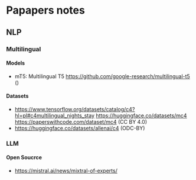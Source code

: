 # Papapers notes
## NLP
### Multilingual
#### Models
- mT5: Multilingual T5 https://github.com/google-research/multilingual-t5 ()
#### Datasets
- https://www.tensorflow.org/datasets/catalog/c4?hl=pl#c4multilingual_nights_stay https://huggingface.co/datasets/mc4 https://paperswithcode.com/dataset/mc4 (CC BY 4.0)
- https://huggingface.co/datasets/allenai/c4 (ODC-BY)

### LLM
#### Open Soucrce
- https://mistral.ai/news/mixtral-of-experts/
